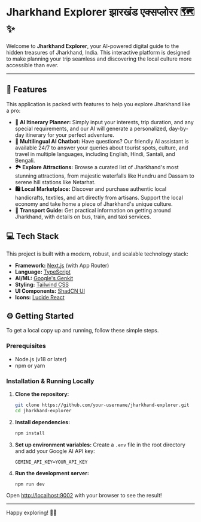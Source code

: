 #  Jharkhand Explorer  झारखंड एक्सप्लोरर 🗺️✨

Welcome to **Jharkhand Explorer**, your AI-powered digital guide to the hidden treasures of Jharkhand, India. This interactive platform is designed to make planning your trip seamless and discovering the local culture more accessible than ever.

---

## 🚀 Features

This application is packed with features to help you explore Jharkhand like a pro:

*   **🤖 AI Itinerary Planner:** Simply input your interests, trip duration, and any special requirements, and our AI will generate a personalized, day-by-day itinerary for your perfect adventure.
*   **💬 Multilingual AI Chatbot:** Have questions? Our friendly AI assistant is available 24/7 to answer your queries about tourist spots, culture, and travel in multiple languages, including English, Hindi, Santali, and Bengali.
*   **🏞️ Explore Attractions:** Browse a curated list of Jharkhand's most stunning attractions, from majestic waterfalls like Hundru and Dassam to serene hill stations like Netarhat.
*   **🛍️ Local Marketplace:** Discover and purchase authentic local handicrafts, textiles, and art directly from artisans. Support the local economy and take home a piece of Jharkhand's unique culture.
*   **🚗 Transport Guide:** Get practical information on getting around Jharkhand, with details on bus, train, and taxi services.

## 💻 Tech Stack

This project is built with a modern, robust, and scalable technology stack:

*   **Framework:** [Next.js](https://nextjs.org/) (with App Router)
*   **Language:** [TypeScript](https://www.typescriptlang.org/)
*   **AI/ML:** [Google's Genkit](https://firebase.google.com/docs/genkit)
*   **Styling:** [Tailwind CSS](https://tailwindcss.com/)
*   **UI Components:** [ShadCN UI](https://ui.shadcn.com/)
*   **Icons:** [Lucide React](https://lucide.dev/)

## ⚙️ Getting Started

To get a local copy up and running, follow these simple steps.

### Prerequisites

*   Node.js (v18 or later)
*   npm or yarn

### Installation & Running Locally

1.  **Clone the repository:**
    ```bash
    git clone https://github.com/your-username/jharkhand-explorer.git
    cd jharkhand-explorer
    ```

2.  **Install dependencies:**
    ```bash
    npm install
    ```

3.  **Set up environment variables:**
    Create a `.env` file in the root directory and add your Google AI API key:
    ```
    GEMINI_API_KEY=YOUR_API_KEY
    ```

4.  **Run the development server:**
    ```bash
    npm run dev
    ```

Open [http://localhost:9002](http://localhost:9002) with your browser to see the result!

---

Happy exploring! 🌿🌊
